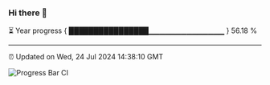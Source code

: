 ### Hi there 👋

⏳ Year progress { ████████████████▁▁▁▁▁▁▁▁▁▁▁▁▁▁ } 56.18 %

---

⏰ Updated on Wed, 24 Jul 2024 14:38:10 GMT

![Progress Bar CI](https://github.com/IshwaranRudhara/GIT-ACTION/workflows/Progress%20Bar%20CI/badge.svg)
